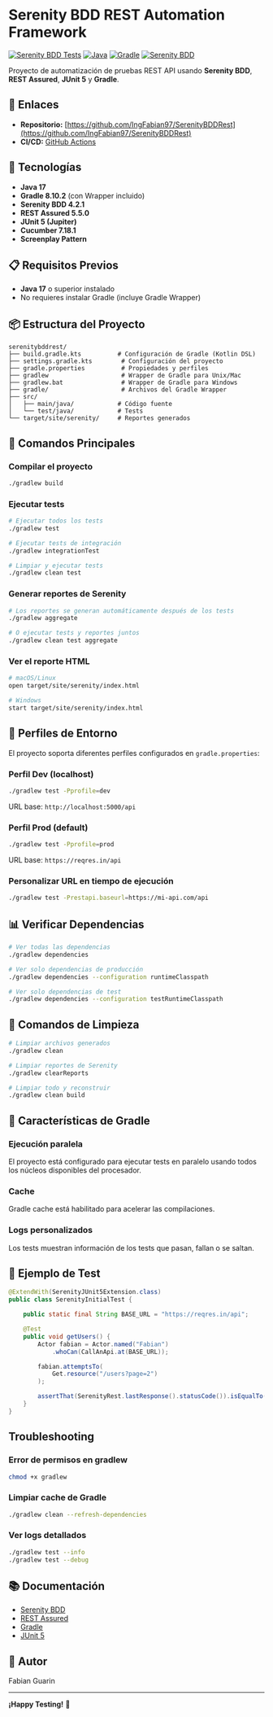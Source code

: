 # Serenity BDD REST Automation Framework

[![Serenity BDD Tests](https://github.com/IngFabian97/SerenityBDDRest/actions/workflows/ci.yml/badge.svg)](https://github.com/IngFabian97/SerenityBDDRest/actions/workflows/ci.yml)
[![Java](https://img.shields.io/badge/Java-17-orange.svg)](https://www.oracle.com/java/)
[![Gradle](https://img.shields.io/badge/Gradle-8.10.2-blue.svg)](https://gradle.org/)
[![Serenity BDD](https://img.shields.io/badge/Serenity%20BDD-4.2.1-green.svg)](https://serenity-bdd.info/)

Proyecto de automatización de pruebas REST API usando **Serenity BDD**, **REST Assured**, **JUnit 5** y **Gradle**.

## 🔗 Enlaces

- **Repositorio:** [https://github.com/IngFabian97/SerenityBDDRest](https://github.com/IngFabian97/SerenityBDDRest)
- **CI/CD:** [GitHub Actions](https://github.com/IngFabian97/SerenityBDDRest/actions)

## 🚀 Tecnologías

- **Java 17**
- **Gradle 8.10.2** (con Wrapper incluido)
- **Serenity BDD 4.2.1**
- **REST Assured 5.5.0**
- **JUnit 5 (Jupiter)**
- **Cucumber 7.18.1**
- **Screenplay Pattern**

## 📋 Requisitos Previos

- **Java 17** o superior instalado
- No requieres instalar Gradle (incluye Gradle Wrapper)

## 📦 Estructura del Proyecto

```
serenitybddrest/
├── build.gradle.kts          # Configuración de Gradle (Kotlin DSL)
├── settings.gradle.kts        # Configuración del proyecto
├── gradle.properties          # Propiedades y perfiles
├── gradlew                    # Wrapper de Gradle para Unix/Mac
├── gradlew.bat                # Wrapper de Gradle para Windows
├── gradle/                    # Archivos del Gradle Wrapper
├── src/
│   ├── main/java/            # Código fuente
│   └── test/java/            # Tests
└── target/site/serenity/     # Reportes generados
```

## 🎯 Comandos Principales

### Compilar el proyecto
```bash
./gradlew build
```

### Ejecutar tests
```bash
# Ejecutar todos los tests
./gradlew test

# Ejecutar tests de integración
./gradlew integrationTest

# Limpiar y ejecutar tests
./gradlew clean test
```

### Generar reportes de Serenity
```bash
# Los reportes se generan automáticamente después de los tests
./gradlew aggregate

# O ejecutar tests y reportes juntos
./gradlew clean test aggregate
```

### Ver el reporte HTML
```bash
# macOS/Linux
open target/site/serenity/index.html

# Windows
start target/site/serenity/index.html
```

## 🔧 Perfiles de Entorno

El proyecto soporta diferentes perfiles configurados en `gradle.properties`:

### Perfil Dev (localhost)
```bash
./gradlew test -Pprofile=dev
```
URL base: `http://localhost:5000/api`

### Perfil Prod (default)
```bash
./gradlew test -Pprofile=prod
```
URL base: `https://reqres.in/api`

### Personalizar URL en tiempo de ejecución
```bash
./gradlew test -Prestapi.baseurl=https://mi-api.com/api
```

## 📊 Verificar Dependencias

```bash
# Ver todas las dependencias
./gradlew dependencies

# Ver solo dependencias de producción
./gradlew dependencies --configuration runtimeClasspath

# Ver solo dependencias de test
./gradlew dependencies --configuration testRuntimeClasspath
```

## 🧹 Comandos de Limpieza

```bash
# Limpiar archivos generados
./gradlew clean

# Limpiar reportes de Serenity
./gradlew clearReports

# Limpiar todo y reconstruir
./gradlew clean build
```

## 🎨 Características de Gradle

### Ejecución paralela
El proyecto está configurado para ejecutar tests en paralelo usando todos los núcleos disponibles del procesador.

### Cache
Gradle cache está habilitado para acelerar las compilaciones.

### Logs personalizados
Los tests muestran información de los tests que pasan, fallan o se saltan.

## 📝 Ejemplo de Test

```java
@ExtendWith(SerenityJUnit5Extension.class)
public class SerenityInitialTest {

    public static final String BASE_URL = "https://reqres.in/api";

    @Test
    public void getUsers() {
        Actor fabian = Actor.named("Fabian")
            .whoCan(CallAnApi.at(BASE_URL));

        fabian.attemptsTo(
            Get.resource("/users?page=2")
        );

        assertThat(SerenityRest.lastResponse().statusCode()).isEqualTo(200);
    }
}
```

##  Troubleshooting

### Error de permisos en gradlew
```bash
chmod +x gradlew
```

### Limpiar cache de Gradle
```bash
./gradlew clean --refresh-dependencies
```

### Ver logs detallados
```bash
./gradlew test --info
./gradlew test --debug
```

## 📚 Documentación

- [Serenity BDD](https://serenity-bdd.info/)
- [REST Assured](https://rest-assured.io/)
- [Gradle](https://docs.gradle.org/)
- [JUnit 5](https://junit.org/junit5/)

## 👤 Autor

Fabian Guarin

---

**¡Happy Testing!** 🎉
